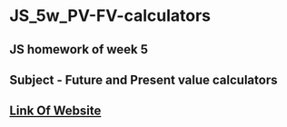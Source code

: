 # JS_5w_PV-FV-calculators
## JS homework of week 5
## Subject - Future and Present value calculators
## [Link Of Website](https://pandaloop-anar.github.io/JS_5w_PV-FV-calculators/)

